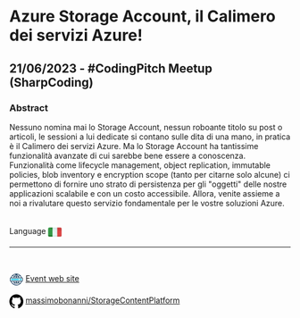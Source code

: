 # Azure Storage Account, il Calimero dei servizi Azure!
##  21/06/2023 - #CodingPitch Meetup (SharpCoding)
### Abstract 
Nessuno nomina mai lo Storage Account, nessun roboante titolo su post o articoli, le sessioni a lui dedicate si contano sulle dita di una mano, in pratica è il Calimero dei servizi Azure. Ma lo Storage Account ha tantissime funzionalità avanzate di cui sarebbe bene essere a conoscenza. Funzionalità come lifecycle management, object replication, immutable policies, blob inventory e encryption scope (tanto per citarne solo alcune) ci permettono di fornire uno strato di persistenza per gli "oggetti" delle nostre applicazioni scalabile e con un costo accessibile. Allora, venite assieme a noi a rivalutare questo servizio fondamentale per le vostre soluzioni Azure.

<br/>
Language <img width="25" src="https://raw.githubusercontent.com/massimobonanni/massimobonanni/master/images/flagitaly.svg" style="vertical-align:middle">

<br/>

---

<br/>
<p>
<img width="25" src="https://raw.githubusercontent.com/massimobonanni/massimobonanni/master/images/eventwebsite.svg" style="vertical-align:middle"> 
<a href="https://www.eventbrite.at/e/biglietti-codingpitch-azure-storage-account-il-calimero-dei-servizi-azure-650717973977">Event web site</a>
</p>

<p>
<img width="25" src="https://raw.githubusercontent.com/massimobonanni/massimobonanni/master/images/github.svg" style="vertical-align:middle"> 
<a href="https://github.com/massimobonanni/StorageContentPlatform" target="_blank">massimobonanni/StorageContentPlatform</a>
</p>
